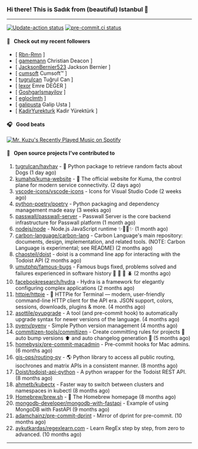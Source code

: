 ### Hi there! This is Sadık from (beautiful) Istanbul 👋

---

[![Update-action status](https://github.com/sadikkuzu/sadikkuzu/actions/workflows/sadikkuzu.yml/badge.svg)](https://github.com/sadikkuzu/sadikkuzu/actions/workflows/sadikkuzu.yml)
[![pre-commit.ci status](https://results.pre-commit.ci/badge/github/sadikkuzu/sadikkuzu/master.svg)](https://results.pre-commit.ci/latest/github/sadikkuzu/sadikkuzu/master)

#### 🔭 &nbsp; Check out my recent followers

- [ [Rbn-Rmn](https://github.com/Rbn-Rmn)  ]
- [ [gamemann](https://github.com/gamemann) Christian Deacon ]
- [ [JacksonBernier523](https://github.com/JacksonBernier523) Jackson Bernier ]
- [ [cumsoft](https://github.com/cumsoft) Cumsoft™ ]
- [ [tugrulcan](https://github.com/tugrulcan) Tuğrul Can ]
- [ [lexor](https://github.com/lexor) Emre DEĞER ]
- [ [GoshgarIsmayilov](https://github.com/GoshgarIsmayilov)  ]
- [ [egloclmth](https://github.com/egloclmth)  ]
- [ [galipusta](https://github.com/galipusta) Galip Usta ]
- [ [KadirYurekturk](https://github.com/KadirYurekturk) Kadir Yürektürk ]

#### 🎧 &nbsp; Good beats

[![Mr. Kuzu's Recently Played Music on Spotify](https://spotify-recently-played-readme.vercel.app/api?user=5cfgfpgmik69ly41rspaiod2a&count=3&unique=1)](https://open.spotify.com/user/5cfgfpgmik69ly41rspaiod2a)

#### 🚀 &nbsp; Open source projects I've contributed to
1. [tugrulcan/havhav](https://github.com/tugrulcan/havhav/commits?author=sadikkuzu) - :bone: Python package to retrieve random facts about Dogs (1 day ago)
1. [kumahq/kuma-website](https://github.com/kumahq/kuma-website/commits?author=sadikkuzu) - 🐻 The official website for Kuma, the control plane for modern service connectivity. (2 days ago)
1. [vscode-icons/vscode-icons](https://github.com/vscode-icons/vscode-icons/commits?author=sadikkuzu) - Icons for Visual Studio Code (2 weeks ago)
1. [python-poetry/poetry](https://github.com/python-poetry/poetry/commits?author=sadikkuzu) - Python packaging and dependency management made easy (3 weeks ago)
1. [passwall/passwall-server](https://github.com/passwall/passwall-server/commits?author=sadikkuzu) - Passwall Server is the core backend infrastructure for Passwall platform (1 month ago)
1. [nodejs/node](https://github.com/nodejs/node/commits?author=sadikkuzu) - Node.js JavaScript runtime :sparkles::turtle::rocket::sparkles: (1 month ago)
1. [carbon-language/carbon-lang](https://github.com/carbon-language/carbon-lang/commits?author=sadikkuzu) - Carbon Language&#39;s main repository: documents, design, implementation, and related tools. (NOTE: Carbon Language is experimental; see README) (2 months ago)
1. [chaosteil/doist](https://github.com/chaosteil/doist/commits?author=sadikkuzu) - doist is a command line app for interacting with the Todoist API (2 months ago)
1. [umutphp/famous-bugs](https://github.com/umutphp/famous-bugs/commits?author=sadikkuzu) - Famous bugs fixed, problems solved and failures experienced  in software history :bug: :bee: :ant: :beetle: (2 months ago)
1. [facebookresearch/hydra](https://github.com/facebookresearch/hydra/commits?author=sadikkuzu) - Hydra is a framework for elegantly configuring complex applications (2 months ago)
1. [httpie/httpie](https://github.com/httpie/httpie/commits?author=sadikkuzu) - 🥧 HTTPie for Terminal — modern, user-friendly command-line HTTP client for the API era. JSON support, colors, sessions, downloads, plugins &amp; more. (4 months ago)
1. [asottile/pyupgrade](https://github.com/asottile/pyupgrade/commits?author=sadikkuzu) - A tool (and pre-commit hook) to automatically upgrade syntax for newer versions of the language. (4 months ago)
1. [pyenv/pyenv](https://github.com/pyenv/pyenv/commits?author=sadikkuzu) - Simple Python version management (4 months ago)
1. [commitizen-tools/commitizen](https://github.com/commitizen-tools/commitizen/commits?author=sadikkuzu) - Create committing rules for projects :rocket: auto bump versions :arrow_up: and auto changelog generation :open_file_folder:  (5 months ago)
1. [homebysix/pre-commit-macadmin](https://github.com/homebysix/pre-commit-macadmin/commits?author=sadikkuzu) - Pre-commit hooks for Mac admins. (6 months ago)
1. [gis-ops/routing-py](https://github.com/gis-ops/routing-py/commits?author=sadikkuzu) - 🌎 Python library to access all public routing, isochrones and matrix APIs in a consistent manner. (8 months ago)
1. [Doist/todoist-api-python](https://github.com/Doist/todoist-api-python/commits?author=sadikkuzu) - A python wrapper for the Todoist REST API. (8 months ago)
1. [ahmetb/kubectx](https://github.com/ahmetb/kubectx/commits?author=sadikkuzu) - Faster way to switch between clusters and namespaces in kubectl (8 months ago)
1. [Homebrew/brew.sh](https://github.com/Homebrew/brew.sh/commits?author=sadikkuzu) - 🔖 The Homebrew homepage (8 months ago)
1. [mongodb-developer/mongodb-with-fastapi](https://github.com/mongodb-developer/mongodb-with-fastapi/commits?author=sadikkuzu) - Example of using MongoDB with FastAPI (9 months ago)
1. [adamchainz/pre-commit-dprint](https://github.com/adamchainz/pre-commit-dprint/commits?author=sadikkuzu) - Mirror of dprint for pre-commit. (10 months ago)
1. [aykutkardas/regexlearn.com](https://github.com/aykutkardas/regexlearn.com/commits?author=sadikkuzu) - Learn RegEx step by step, from zero to advanced. (10 months ago)


---
